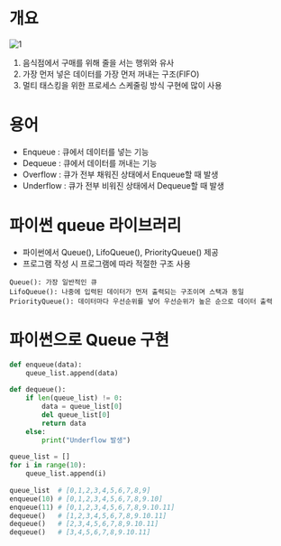 # 개요
![1](https://user-images.githubusercontent.com/48504392/84117753-f9103400-aa6c-11ea-81a6-757d091c0073.png)  
1. 음식점에서 구매를 위해 줄을 서는 행위와 유사
2. 가장 먼저 넣은 데이터를 가장 먼저 꺼내는 구조(FIFO)
3. 멀티 태스킹을 위한 프로세스 스케줄링 방식 구현에 많이 사용

# 용어
- Enqueue : 큐에서 데이터를 넣는 기능
- Dequeue : 큐에서 데이터를 꺼내는 기능
- Overflow : 큐가 전부 채워진 상태에서 Enqueue할 때 발생
- Underflow : 큐가 전부 비워진 상태에서 Dequeue할 때 발생

# 파이썬 queue 라이브러리
- 파이썬에서 Queue(), LifoQueue(), PriorityQueue() 제공  
- 프로그램 작성 시 프로그램에 따라 적절한 구조 사용  
~~~
Queue(): 가장 일반적인 큐  
LifoQueue(): 나중에 입력된 데이터가 먼저 출력되는 구조이며 스택과 동일  
PriorityQueue(): 데이터마다 우선순위를 넣어 우선순위가 높은 순으로 데이터 출력  
~~~

# 파이썬으로 Queue 구현
~~~python
def enqueue(data):
    queue_list.append(data)
    
def dequeue():
    if len(queue_list) != 0:
        data = queue_list[0]
        del queue_list[0]
        return data
    else:
        print("Underflow 발생")
        
queue_list = []
for i in range(10):
    queue_list.append(i)
    
queue_list  # [0,1,2,3,4,5,6,7,8,9]
enqueue(10) # [0,1,2,3,4,5,6,7,8,9.10]
enqueue(11) # [0,1,2,3,4,5,6,7,8,9.10.11]
dequeue()   # [1,2,3,4,5,6,7,8,9.10.11]
dequeue()   # [2,3,4,5,6,7,8,9.10.11]
dequeue()   # [3,4,5,6,7,8,9.10.11]
~~~
